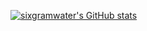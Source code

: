 <!-- ### Hi there 👋 -->

[![sixgramwater's GitHub stats](https://github-readme-stats.vercel.app/api?username=sixgramawter)](https://github.com/anuraghazra/github-readme-stats)
<!--
**sixgramwater/sixgramwater** is a ✨ _special_ ✨ repository because its `README.md` (this file) appears on your GitHub profile.

Here are some ideas to get you started:

- 🔭 I’m currently working on ...
- 🌱 I’m currently learning ...
- 👯 I’m looking to collaborate on ...
- 🤔 I’m looking for help with ...
- 💬 Ask me about ...
- 📫 How to reach me: ...
- 😄 Pronouns: ...
- ⚡ Fun fact: ...
-->
